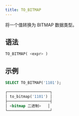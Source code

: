 ```yaml
---
title: TO_BITMAP
---
```


将一个值转换为 BITMAP 数据类型。

## 语法

```sql
TO_BITMAP( <expr> )
```

## 示例

```sql
SELECT TO_BITMAP('1101');

┌───────────────────┐
│ to_bitmap('1101') │
├───────────────────┤
│ <bitmap 二进制>   │
└───────────────────┘
```